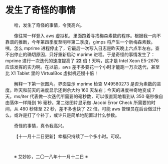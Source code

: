 # 发生了奇怪的事情

&emsp;&emsp;哈，发生了奇怪的事情，令我高兴。

&emsp;&emsp;像往常一样登入 aws 虚拟机，里面跑着寻找梅森素数的程序。根据我一向不靠谱的推断，今年第四季度至明年第二季度，gimps 将产生一个新梅森素数。咦，怎么 mprime 进程停止了，它最后一次写入日志是昨天晚上六点半左右。查不出停止的确切原因，只好重新启动 mprime 进程。于是奇怪的事情发生了：mprime 进行一次迭代的速度提高了 **22** 倍！天呐，这才是 Intel Xeon E5-2676 应该发挥的实力啊。在以前，aws 差不多要花一个小时才能跑一万次迭代，甚至比 X1 Tablet 里的 VirtualBox 虚拟机还慢十倍！

&emsp;&emsp;解释一下第一张图片。界面显示 mprime 检查 M49580273 是否为素数的进度。昨天和前天的进度显示还剩余大约 160 天左右；今天的进度神奇地变成 7 天。ms/iter 代表做一次迭代所需要的毫秒数，可以很直观地看到从 350 毫秒像自由落体一样降到 16 毫秒。第二张图片显示做 Jacobi Error Check 所需要的时间，从 480 秒降至 22 秒，差不多也快了 22 倍。可能 aws 管理员在后台做过什么，或许是打了个补丁，或许只是简单地配置过什么参数。

&emsp;&emsp;奇怪的事情，真令我高兴。

&emsp;&emsp;【十一月十二日更新】幸福只持续了一个多小时。可叹。

&emsp;&emsp;

&emsp;&emsp;※ 艾妙妙，二〇一八年十一月十二日 ※